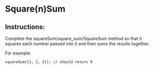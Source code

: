 # Square(n)Sum

## Instructions:
Complete the squareSum/square_sum/SquareSum method so that it squares each number passed into it and then sums the results together.

For example:

```
squareSum([1, 2, 2]); // should return 9
```

